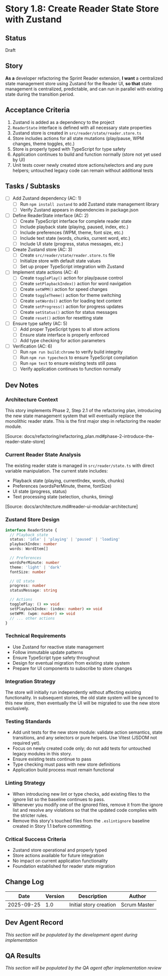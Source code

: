 # Story 1.8: Create Reader State Store with Zustand

## Status
Draft

## Story
**As a** developer refactoring the Sprint Reader extension,
**I want** a centralized state management store using Zustand for the Reader UI,
**so that** state management is centralized, predictable, and can run in parallel with existing state during the transition period.

## Acceptance Criteria
1. Zustand is added as a dependency to the project
2. `ReaderState` interface is defined with all necessary state properties
3. Zustand store is created in `src/reader/state/reader.store.ts`
4. Store includes actions for all state mutations (play/pause, WPM changes, theme toggles, etc.)
5. Store is properly typed with TypeScript for type safety
6. Application continues to build and function normally (store not yet used by UI)
7. Unit tests cover newly created store actions/selectors and any pure helpers; untouched legacy code can remain without additional tests

## Tasks / Subtasks
- [ ] Add Zustand dependency (AC: 1)
  - [ ] Run `npm install zustand` to add Zustand state management library
  - [ ] Verify Zustand appears in dependencies in package.json
- [ ] Define ReaderState interface (AC: 2)
  - [ ] Create TypeScript interface for complete reader state
  - [ ] Include playback state (playing, paused, index, etc.)
  - [ ] Include preferences (WPM, theme, font size, etc.)
  - [ ] Include text state (words, chunks, current word, etc.)
  - [ ] Include UI state (progress, status messages, etc.)
- [ ] Create Zustand store (AC: 3)
  - [ ] Create `src/reader/state/reader.store.ts` file
  - [ ] Initialize store with default state values
  - [ ] Set up proper TypeScript integration with Zustand
- [ ] Implement state actions (AC: 4)
  - [ ] Create `togglePlay()` action for play/pause control
  - [ ] Create `setPlaybackIndex()` action for word navigation
  - [ ] Create `setWPM()` action for speed changes
  - [ ] Create `toggleTheme()` action for theme switching
  - [ ] Create `setWords()` action for loading text content
  - [ ] Create `setProgress()` action for progress updates
  - [ ] Create `setStatus()` action for status messages
  - [ ] Create `reset()` action for resetting state
- [ ] Ensure type safety (AC: 5)
  - [ ] Add proper TypeScript types to all store actions
  - [ ] Ensure state interface is properly enforced
  - [ ] Add type checking for action parameters
- [ ] Verification (AC: 6)
  - [ ] Run `npm run build:chrome` to verify build integrity
  - [ ] Run `npm run typecheck` to ensure TypeScript compilation
  - [ ] Run `npm test` to ensure existing tests still pass
  - [ ] Verify application continues to function normally

## Dev Notes

### Architecture Context
This story implements Phase 2, Step 2.1 of the refactoring plan, introducing the new state management system that will eventually replace the monolithic reader state. This is the first major step in refactoring the reader module.

[Source: docs/refactoring/refactoring_plan.md#phase-2-introduce-the-reader-state-store]

### Current Reader State Analysis
The existing reader state is managed in `src/reader/state.ts` with direct variable manipulation. The current state includes:
- Playback state (playing, currentIndex, words, chunks)
- Preferences (wordsPerMinute, theme, fontSize)
- UI state (progress, status)
- Text processing state (selection, chunks, timing)

[Source: docs/architecture.md#reader-ui-modular-architecture]

### Zustand Store Design
```typescript
interface ReaderState {
  // Playback state
  status: 'idle' | 'playing' | 'paused' | 'loading'
  playbackIndex: number
  words: WordItem[]

  // Preferences
  wordsPerMinute: number
  theme: 'light' | 'dark'
  fontSize: number

  // UI state
  progress: number
  statusMessage: string

  // Actions
  togglePlay: () => void
  setPlaybackIndex: (index: number) => void
  setWPM: (wpm: number) => void
  // ... other actions
}
```

### Technical Requirements
- Use Zustand for reactive state management
- Follow immutable update patterns
- Ensure TypeScript type safety throughout
- Design for eventual migration from existing state system
- Prepare for UI components to subscribe to store changes

### Integration Strategy
The store will initially run independently without affecting existing functionality. In subsequent stories, the old state system will be synced to this new store, then eventually the UI will be migrated to use the new store exclusively.

### Testing Standards
- Add unit tests for the new store module: validate action semantics, state transitions, and any selectors or pure helpers. Use Vitest (JSDOM not required yet).
- Focus on newly created code only; do not add tests for untouched legacy modules in this story.
- Ensure existing tests continue to pass
- Type checking must pass with new store definitions
- Application build process must remain functional

### Linting Strategy
- When introducing new lint or type checks, add existing files to the ignore list so the baseline continues to pass.
- Whenever you modify one of the ignored files, remove it from the ignore list and resolve any violations so that the updated code complies with the stricter rules.
- Remove this story's touched files from the `.eslintignore` baseline created in Story 1.1 before committing.


### Critical Success Criteria
- Zustand store operational and properly typed
- Store actions available for future integration
- No impact on current application functionality
- Foundation established for reader state migration

## Change Log
| Date | Version | Description | Author |
|------|---------|-------------|--------|
| 2025-09-25 | 1.0 | Initial story creation | Scrum Master |

## Dev Agent Record
*This section will be populated by the development agent during implementation*

## QA Results
*This section will be populated by the QA agent after implementation review*
